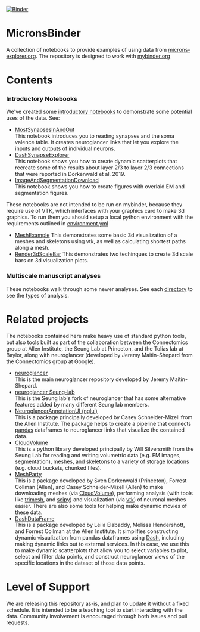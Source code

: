 [![Binder](https://mybinder.org/badge_logo.svg)](https://mybinder.org/v2/gh/AllenInstitute/MicronsBinder/master?urlpath=lab)

# MicronsBinder
A collection of notebooks to provide examples of using data from [microns-explorer.org](https://microns-explorer.org).  The repository is designed to work with [mybinder.org](https://mybinder.org)

# Contents

### Introductory Notebooks
We've created some [introductory notebooks](notebooks/intro) to demonstrate some potential uses of the data. See:

* [MostSynapsesInAndOut](notebooks/intro/MostSynapsesInAndOut.ipynb)  
This notebook introduces you to reading synapses and the soma valence table.  It creates neuroglancer links that let you explore the inputs and outputs of individual neurons.
* [DashSynapseExplorer](notebooks/intro/DashSynapseExplorer.ipynb)  
This notebook shows you how to create dynamic scatterplots that recreate some of the results about layer 2/3 to layer 2/3 connections that were reported in Dorkenwald et al. 2019.
* [ImageAndSegmentationDownload](notebooks/ImageAndSegmentationDownload.ipynb)  
This notebook shows you how to create figures with overlaid EM and segmentation figures.

These notebooks are not intended to be run on mybinder, because they require use of VTK, which interfaces with your graphics card to make 3d graphics.  To run them you should setup a local python environment with the requirements outlined in [environment.yml](environment.yml)

* [MeshExample](notebooks/intro/MeshExample.ipynb)
This demonstrates some basic 3d visualization of a meshes and skeletons using vtk, as well as calculating shortest paths along a mesh.
* [Render3dScaleBar](notebooks/intro/Render3dScaleBar.ipynb)
This demonstrates two techinques to create 3d scale bars on 3d visualization plots.

### Multiscale manuscript analyses  
These notebooks walk through some newer analyses. See each [directory](notebooks/multiscale) to see the types of analysis.

# Related projects
The notebooks contained here make heavy use of standard python tools, but also tools built as part of the collaboration between the Connectomics group at Allen Institute, the Seung Lab at Princeton, and the Tolias lab at Baylor, along with neuroglancer (developed
by Jeremy Maitin-Shepard from the Connectomics group at Google).

* [neuroglancer](https://www.github.com/google/neuroglancer)  
This is the main neuroglancer repository developed by Jeremy Maitin-Shepard. 
* [neuroglancer Seung-lab](https://www.github.com/seung-lab/neuroglancer)  
This is the Seung lab's fork of neuroglancer that has some alternative features added by many different Seung lab members. 
* [NeuroglancerAnnotationUI (nglui)](https://www.github.com/seung-lab/NeuroglancerAnnotationUI)  
This is a package principally developed by Casey Schneider-Mizell from the Allen Institute.  The package helps to create a pipeline that connects [pandas](https://pandas.pydata.org/) dataframes to neuroglancer links that visualize the contained data.
* [CloudVolume](https://www.github.com/seung-lab/cloud-volume)  
This is a python library developed principally by Will Silversmith from the Seung Lab for reading and writing volumetric data (e.g. EM images, segmentation), meshes, and skeletons to a variety of storage locations (e.g. cloud buckets, chunked files).
* [MeshParty](https://www.github.com/sdorkenw/MeshParty)  
This is a package developed by Sven Dorkenwald (Princeton), Forrest Collman (Allen), and Casey Schneider-Mizell (Allen) to make downloading meshes (via [CloudVolume](https://www.github.com/seung-lab/cloud-volume)), performing analysis (with tools like [trimesh](https://github.com/mikedh/trimesh), and [scipy](https://www.scipy.org/)) and visualization (via [vtk](https://pypi.org/project/vtk/)) of neuronal meshes easier.  There are also some tools for helping make dynamic movies of these data.
* [DashDataFrame](https://www.github.com/AllenInstitute/DashDataFrame)  
This is a package developed by Leila Elabaddy, Melissa Hendershott, and Forrest Collman at the Allen Institute.  It simplifies constructing dynamic visualization from pandas dataframes using [Dash](https://www.github.com/plotly/dash), including making dynamic links out to external services.  In this case, we use this to make dynamic scatterplots that allow you to select variables to plot, select and filter data points, and construct neuroglancer views of the specific locations in the dataset of those data points.

# Level of Support
We are releasing this repository as-is, and plan to update it without a fixed schedule.
It is intended to be a teaching tool to start interacting with the data. Community involvement is encouraged through both issues and pull requests.

